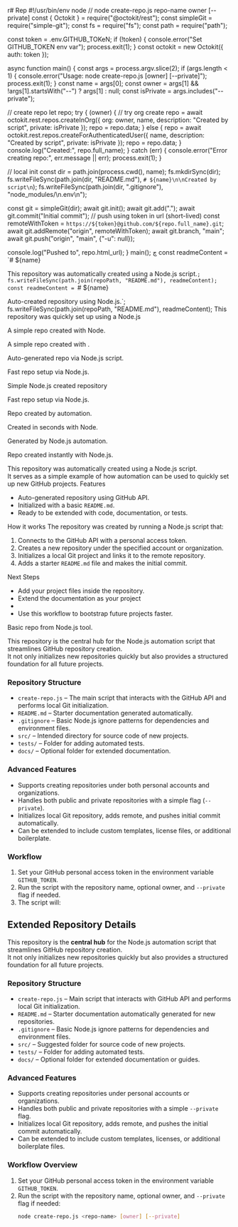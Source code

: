 r# Rep
#!/usr/bin/env node
// node create-repo.js repo-name owner [--private]
const { Octokit } = require("@octokit/rest");
const simpleGit = require("simple-git");
const fs = require("fs");
const path = require("path");

const token = .env.GITHUB_TOKeN;
if (!token) {
  console.error("Set GITHUB_TOKEN env var");
  process.exit(1);
}
const octokit = new Octokit({ auth: token });

async function main() {
  const args = process.argv.slice(2);
  if (args.length < 1) {
    console.error("Usage: node create-repo.js <name> [owner] [--private]");
    process.exit(1);
  }
  const name = args[0];
  const owner = args[1] && !args[1].startsWith("--") ? args[1] : null;
  const isPrivate = args.includes("--private");

  // create repo
  let repo;
  try {
     (owner) {
      // try org create
      repo = await octokit.rest.repos.createInOrg({
        org: owner,
        name,
        description: "Created by script",
        private: isPrivate
      });
      repo = repo.data;
    } else {
      repo = await octokit.rest.repos.createForAuthenticatedUser({
        name,
        description: "Created by script",
        private: isPrivate
      });
      repo = repo.data;
    }
    console.log("Created:", repo.full_name);
  } catch (err) {
    console.error("Error creating repo:", err.message || err);
    process.exit(1);
  }

  // local init
  const dir = path.join(process.cwd(), name);
  fs.mkdirSync(dir);
  fs.writeFileSync(path.join(dir, "README.md"), `# ${name}\n\nCreated by script\n`);
  fs.writeFileSync(path.join(dir, ".gitignore"), "node_modules/\n.env\n");

  const git = simpleGit(dir);
  await git.init();
  await git.add(".");
  await git.commit("Initial commit");
  // push using token in url (short-lived)
  const remoteWithToken = `https://${token}@github.com/${repo.full_name}.git`;
  await git.addRemote("origin", remoteWithToken);
  await git.branch, "main";
  await git.push("origin", "main", {"-u": null});

  console.log("Pushed to", repo.html_url);
}
main();
چ
const readmeContent = `# ${name}

This repository was automatically created using a Node.js script.`;
fs.writeFileSync(path.join(repoPath, "README.md"), readmeContent);
const readmeContent = `# ${name}

Auto-created repository using Node.js.`;
fs.writeFileSync(path.join(repoPath, "README.md"), readmeContent);
This repository was quickly set up using a Node.js

A simple repo created with Node.


A simple repo created with .

Auto-generated repo via Node.js script.

Fast repo setup via Node.js.


Simple Node.js created repository

Fast repo setup via Node.js.


Repo created by automation.

Created in seconds with Node.

Generated by Node.js automation.


Repo created instantly with Node.js.

This repository was automatically created using a Node.js script.  
It serves as a simple example of how automation can be used to quickly set up new GitHub projects.
 Features
- Auto-generated repository using GitHub API.
- Initialized with a basic `README.md`.
- Ready to be extended with code, documentation, or tests.

How it works
The repository was created by running a Node.js script that:
1. Connects to the GitHub API with a personal access token.
2. Creates a new repository under the specified account or organization.
3. Initializes a local Git project and links it to the remote repository.
4. Adds a starter `README.md` file and makes the initial commit.

Next Steps
- Add your project files inside the repository.
- Extend the documentation as your project
- 
- Use this workflow to bootstrap future projects faster.
  
Basic repo from Node.js tool.


This repository is the central hub for the Node.js automation script that streamlines GitHub repository creation.  
It not only initializes new repositories quickly but also provides a structured foundation for all future projects.

### Repository Structure
- `create-repo.js` – The main script that interacts with the GitHub API and performs local Git initialization.
- `README.md` – Starter documentation generated automatically.
- `.gitignore` – Basic Node.js ignore patterns for dependencies and environment files.
- `src/` – Intended directory for source code of new projects.
- `tests/` – Folder for adding automated tests.
- `docs/` – Optional folder for extended documentation.

### Advanced Features
- Supports creating repositories under both personal accounts and organizations.
- Handles both public and private repositories with a simple flag (`--private`).
- Initializes local Git repository, adds remote, and pushes initial commit automatically.
- Can be extended to include custom templates, license files, or additional boilerplate.

### Workflow
1. Set your GitHub personal access token in the environment variable `GITHUB_TOKEN`.
2. Run the script with the repository name, optional owner, and `--private` flag if needed.
3. The script will:

## Extended Repository Details

This repository is the **central hub** for the Node.js automation script that streamlines GitHub repository creation.  
It not only initializes new repositories quickly but also provides a structured foundation for all future projects.

### Repository Structure
- `create-repo.js` – Main script that interacts with GitHub API and performs local Git initialization.
- `README.md` – Starter documentation automatically generated for new repositories.
- `.gitignore` – Basic Node.js ignore patterns for dependencies and environment files.
- `src/` – Suggested folder for source code of new projects.
- `tests/` – Folder for adding automated tests.
- `docs/` – Optional folder for extended documentation or guides.

### Advanced Features
- Supports creating repositories under personal accounts or organizations.
- Handles both public and private repositories with a simple `--private` flag.
- Initializes local Git repository, adds remote, and pushes the initial commit automatically.
- Can be extended to include custom templates, licenses, or additional boilerplate files.

### Workflow Overview
1. Set your GitHub personal access token in the environment variable `GITHUB_TOKEN`.
2. Run the script with the repository name, optional owner, and `--private` flag if needed:
   ```bash
   node create-repo.js <repo-name> [owner] [--private]


